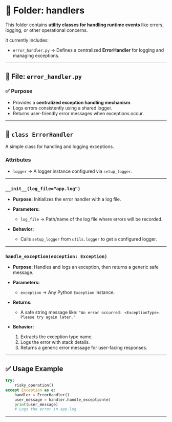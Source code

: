 
# 📂 Folder: handlers

This folder contains **utility classes for handling runtime events** like errors, logging, or other operational concerns.

It currently includes:

* `error_handler.py` → Defines a centralized **ErrorHandler** for logging and managing exceptions.

---

## 📄 File: `error_handler.py`

### ✅ Purpose

* Provides a **centralized exception handling mechanism**.
* Logs errors consistently using a shared logger.
* Returns user-friendly error messages when exceptions occur.

---

## 📌 `class ErrorHandler`

A simple class for handling and logging exceptions.

### Attributes

* `logger` → A logger instance configured via `setup_logger`.

---

### **`__init__(log_file="app.log")`**

* **Purpose:** Initializes the error handler with a log file.
* **Parameters:**

  * `log_file` → Path/name of the log file where errors will be recorded.
* **Behavior:**

  * Calls `setup_logger` from `utils.logger` to get a configured logger.

---

### **`handle_exception(exception: Exception)`**

* **Purpose:** Handles and logs an exception, then returns a generic safe message.
* **Parameters:**

  * `exception` → Any Python `Exception` instance.
* **Returns:**

  * A safe string message like: `"An error occurred: <ExceptionType>. Please try again later."`
* **Behavior:**

  1. Extracts the exception type name.
  2. Logs the error with stack details.
  3. Returns a generic error message for user-facing responses.

---

## ✅ Usage Example

```python
try:
    risky_operation()
except Exception as e:
    handler = ErrorHandler()
    user_message = handler.handle_exception(e)
    print(user_message)
    # Logs the error in app.log
```

---

